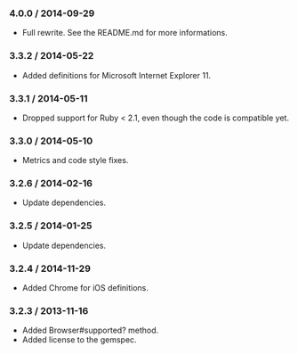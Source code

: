 ### 4.0.0 / 2014-09-29

* Full rewrite. See the README.md for more informations.

### 3.3.2 / 2014-05-22

* Added definitions for Microsoft Internet Explorer 11.

### 3.3.1 / 2014-05-11

* Dropped support for Ruby < 2.1, even though the code is compatible yet.

### 3.3.0 / 2014-05-10

* Metrics and code style fixes.

### 3.2.6 / 2014-02-16

* Update dependencies.

### 3.2.5 / 2014-01-25

* Update dependencies.

### 3.2.4 / 2014-11-29

* Added Chrome for iOS definitions.

### 3.2.3 / 2013-11-16

* Added Browser#supported? method.
* Added license to the gemspec.